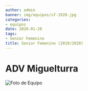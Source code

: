 ```yaml
---
author: admin
banner: img/equipos/sf-1920.jpg
categories:
- equipos
date: 2020-01-28
tags:
- Senior Femenino
title: Senior Femenino (2019/2020)
---
```

# ADV Miguelturra

![Foto de Equipo](../../img/equipos/sf-1920.jpg)

<!-- Dorsal | Nombre 			   	   | Posición -->
<!-- :----: | ------ 			   	   | -------- -->
<!-- 1 	   | ROJAS, Isabel  		   | Central -->
<!-- 2 	   | BURGOS, Marta        	   | Central -->
<!-- 3 	   | ESCOBAR, Tamara    	   | Receptora -->
<!-- 4 	   | CORRAL, Esperanza     	   | Central -->
<!-- 4 	   | BRIÑAS, Pilar		   	   | Receptora -->
<!-- 5 	   | ALBIÑANA, Lola	   		   | Opuesta -->
<!-- 6	   | MORA, Laura  			   | Líbero -->
<!-- 7	   | DÍAZ, Ana María	   	   | Líbero -->
<!-- 7 	   | DE LA BELDAD, Ana	   	   | Receptora -->
<!-- 8 	   | SÁNCHEZ, Miriam	   	   | Receptora -->
<!-- 8 	   | SÁNCHEZ, Lorena 		   | Colocadora -->
<!-- 9 	   | CARRILLO, Andrea   	   | Colocadora -->
<!-- 11	   | CERRO, Ahinoa		   	   | Colocadora -->
<!-- 14     | NIETO, Marta  			   | Central -->
<!-- 16	   | GÓMEZ, Marta 		   	   | Receptora -->
<!-- 17 	   | BRIÑAS, Amelia 	   	   | Receptora -->
<!-- 18 	   | DE FELIPE, Olga 	   	   | Receptora -->
<!--   	   | **ASTILLEROS, Miguel**    | **Entrenador** -->
<!--   	   | **BRIÑAS, Luis Fernando** | **Entrenador Asistente** -->
